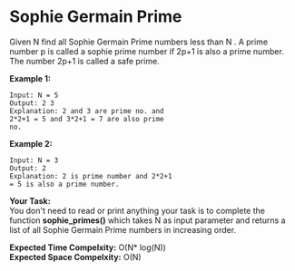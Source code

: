 # Sophie Germain Prime
Given N find all Sophie Germain Prime numbers less than N . A prime number p is called a sophie prime number if 2p+1 is also a prime number. The number 2p+1 is called a safe prime. 

**Example 1:**
```
Input: N = 5
Output: 2 3
Explanation: 2 and 3 are prime no. and 
2*2+1 = 5 and 3*2+1 = 7 are also prime
no.
```
**Example 2:**
```
Input: N = 3
Output: 2
Explanation: 2 is prime number and 2*2+1
= 5 is also a prime number.
``` 
**Your Task:**<br>
You don't need to read or print anything your task is to complete the function **sophie_primes()** which takes N as input parameter and returns a list of all Sophie Germain Prime numbers in increasing order.
 
**Expected Time Compelxity:** O(N* log(N))<br>
**Expected Space Compelxity:** O(N)
